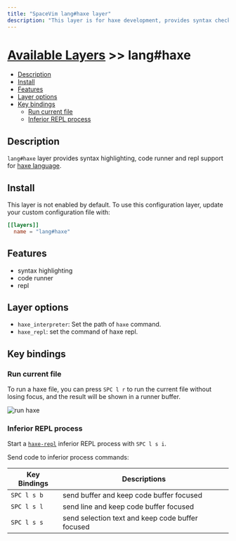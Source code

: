 ```yaml
---
title: "SpaceVim lang#haxe layer"
description: "This layer is for haxe development, provides syntax checking, code runner for haxe files."
---
```


# [Available Layers](../../) >> lang#haxe

<!-- vim-markdown-toc GFM -->

- [Description](#description)
- [Install](#install)
- [Features](#features)
- [Layer options](#layer-options)
- [Key bindings](#key-bindings)
  - [Run current file](#run-current-file)
  - [Inferior REPL process](#inferior-repl-process)

<!-- vim-markdown-toc -->

## Description

`lang#haxe` layer provides syntax highlighting, code runner and repl support for [haxe language](https://haxe.org/).

## Install

This layer is not enabled by default.
To use this configuration layer, update your custom configuration file with:

```toml
[[layers]]
  name = "lang#haxe"
```

## Features

- syntax highlighting
- code runner
- repl

## Layer options

- `haxe_interpreter`: Set the path of `haxe` command.
- `haxe_repl`: set the command of haxe repl.

## Key bindings

### Run current file

To run a haxe file, you can press `SPC l r` to run the current file without losing focus,
and the result will be shown in a runner buffer.

![run haxe](https://user-images.githubusercontent.com/13142418/164911958-4a6350d4-20be-4948-b3a3-70bc7e367b69.png)

### Inferior REPL process

Start a [`haxe-repl`](https://github.com/elsassph/haxe-repl) inferior REPL process with `SPC l s i`.

Send code to inferior process commands:

| Key Bindings | Descriptions                                     |
| ------------ | ------------------------------------------------ |
| `SPC l s b`  | send buffer and keep code buffer focused         |
| `SPC l s l`  | send line and keep code buffer focused           |
| `SPC l s s`  | send selection text and keep code buffer focused |
